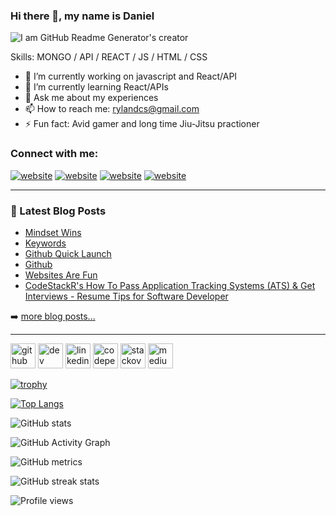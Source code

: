 ### Hi there 👋, my name is Daniel
![I am GitHub Readme Generator's creator](https://i.gifer.com/7gRx.gif)

Skills: MONGO / API / REACT / JS / HTML / CSS

- 🔭 I’m currently working on javascript and React/API 
- 🌱 I’m currently learning React/APIs 
- 💬 Ask me about my experiences 
- 📫 How to reach me: rylandcs@gmail.com 
- ⚡ Fun fact: Avid gamer and long time Jiu-Jitsu practioner 

### Connect with me:

[![website](./img/globe-light.svg)](https://medium.com/@rylandcs#gh-light-mode-only)
[![website](./img/globe-dark.svg)](https://medium.com/@rylandcs#gh-dark-mode-only)
[![website](./img/linkedin-light.svg)](https://www.linkedin.com/in/daniel-ryland-1b233a68/#gh-light-mode-only)
[![website](./img/linkedin-dark.svg)](https://www.linkedin.com/in/daniel-ryland-1b233a68/#gh-dark-mode-only)


---

### 📕 Latest Blog Posts

<!-- BLOG-POST-LIST:START -->

- [Mindset Wins](https://medium.com/@rylandcs/mindset-wins-6a6fe7bbe35d)
- [Keywords](https://medium.com/@rylandcs/keywords-eeac56b1ef7e)
- [Github Quick Launch](https://medium.com/@rylandcs/github-quick-launch-65f9417b4325)
- [Github](https://medium.com/@rylandcs/github-bfaa1653ff61)
- [Websites Are Fun](https://medium.com/@rylandcs/websites-are-fun-c3055afa10c3)
- [CodeStackR's How To Pass Application Tracking Systems &lpar;ATS&rpar; &amp; Get Interviews - Resume Tips for Software Developer](https://dev.to/codestackr/how-to-pass-application-tracking-systems-ats-get-interviews-resume-tips-for-software-developer-4bmo)
<!-- BLOG-POST-LIST:END -->

➡️ [more blog posts...](https://medium.com/@rylandcs)

---

[<img src='https://cdn.jsdelivr.net/npm/simple-icons@3.0.1/icons/github.svg' alt='github' height='40'>](https://github.com/daryland)  [<img src='https://cdn.jsdelivr.net/npm/simple-icons@3.0.1/icons/dev-dot-to.svg' alt='dev' height='40'>](https://dev.to/daryland)  [<img src='https://cdn.jsdelivr.net/npm/simple-icons@3.0.1/icons/linkedin.svg' alt='linkedin' height='40'>](https://www.linkedin.com/in/daryland/)  [<img src='https://cdn.jsdelivr.net/npm/simple-icons@3.0.1/icons/codepen.svg' alt='codepen' height='40'>](https://codepen.io/daryland)  [<img src='https://cdn.jsdelivr.net/npm/simple-icons@3.0.1/icons/stackoverflow.svg' alt='stackoverflow' height='40'>](https://stackoverflow.com/users/daryland)  [<img src='https://cdn.jsdelivr.net/npm/simple-icons@3.0.1/icons/medium.svg' alt='medium' height='40'>](https://medium.com/@rylandcs)  

[![trophy](https://github-profile-trophy.vercel.app/?username=daryland)](https://github.com/ryo-ma/github-profile-trophy)

[![Top Langs](https://github-readme-stats.vercel.app/api/top-langs/?username=daryland)](https://github.com/anuraghazra/github-readme-stats)

![GitHub stats](https://github-readme-stats.vercel.app/api?username=daryland&show_icons=true)  

![GitHub Activity Graph](https://activity-graph.herokuapp.com/graph?username=daryland)  

![GitHub metrics](https://metrics.lecoq.io/daryland)  

![GitHub streak stats](https://streak-stats.demolab.com/?user=daryland)  

![Profile views](https://gpvc.arturio.dev/daryland)  
